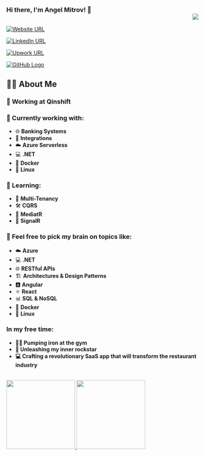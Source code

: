 ### Hi there, I'm Angel Mitrov! 👋 <div align = 'right'>![](https://komarev.com/ghpvc/?username=AngelMitrov&color=7A6BB5)</div>

[![Website URL](https://img.shields.io/badge/website-Check_it_out-7A6BB5?&style=for-the-badge)](https://www.angelmitrov.com/) 

[![LinkedIn URL](https://img.shields.io/badge/LinkedIn-Connect-blue?logo=linkedin&style=for-the-badge)](https://www.linkedin.com/in/angelmitrov/)

[![Upwork URL](https://img.shields.io/badge/Upwork-Hire_Me-6FDA44?logo=upwork&style=for-the-badge)](https://www.upwork.com/freelancers/angelmitrov)

[![GitHub Logo](https://img.shields.io/badge/GitHub-Follow_me-black?logo=github&style=for-the-badge)](https://github.com/AngelMitrov)

## 👨‍💻 About Me

### 💼 Working at **Qinshift**
###  🔭 Currently working with:
  - 🌐 **Banking Systems**
  - 🔗 **Integrations**
  - ☁️ **Azure Serverless**
  - 💻 **.NET**
  - 🐳 **Docker**
  - 🐧 **Linux**

### 🌱 Learning:
  - 🔐 **Multi-Tenancy**
  - 🛠️ **CQRS**
  - 🚀 **MediatR**
  - 🔔 **SignalR**


### 💬 Feel free to pick my brain on topics like:
- ☁️ **Azure**
- 💻 **.NET**
- 🌐 **RESTful APIs**
- 🏗️ **Architectures & Design Patterns**
- 🅰️ **Angular**
- ⚛️ **React**
- 📊 **SQL & NoSQL**
- 🐳 **Docker**
- 🐧 **Linux**

### In my free time:
- **🏋️‍♂️ Pumping iron at the gym**
- **🎸 Unleashing my inner rockstar**
- **💻 Crafting a revolutionary SaaS app that will transform the restaurant industry**

<br/>

<a href="https://github.com/AngelMitrov">
  <img height="180em"  src="https://github-readme-stats.vercel.app/api?username=AngelMitrov&count_private=true&show_icons=true&theme=dark&&hide=prs,stars&icon_color=7A6BB5&hide_border=true&title_color=7A6BB5" />
  <img height="180em" src="https://github-readme-stats.vercel.app/api/top-langs/?username=AngelMitrov&show_icons=true&hide_border=true&layout=compact&langs_count=8&hide=javascript&title_color=7A6BB5&theme=dark"/>
</a>
